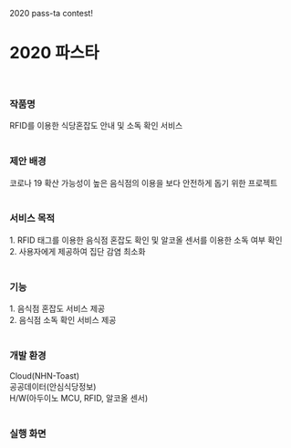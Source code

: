 2020 pass-ta contest!

<h1>2020 파스타</h1></br>

<h3>작품명</h3>
RFID를 이용한 식당혼잡도 안내 및 소독 확인 서비스</br></br>

<h3>제안 배경</h3> 
코로나 19 확산 가능성이 높은 음식점의 이용을 보다 안전하게 돕기 위한 프로젝트 </br></br>

<h3>서비스 목적</h3>
1. RFID 태그를 이용한 음식점 혼잡도 확인 및 알코올 센서를 이용한 소독 여부 확인</br>
2. 사용자에게 제공하여 집단 감염 최소화</br></br>

<h3>기능</h3>
1. 음식점 혼잡도 서비스 제공</br>
2. 음식점 소독 확인 서비스 제공</br></br>

<h3>개발 환경</h3>
Cloud(NHN-Toast)</br>
공공데이터(안심식당정보)</br>
H/W(아두이노 MCU, RFID, 알코올 센서)</br></br>


<h3>실행 화면</h3>


